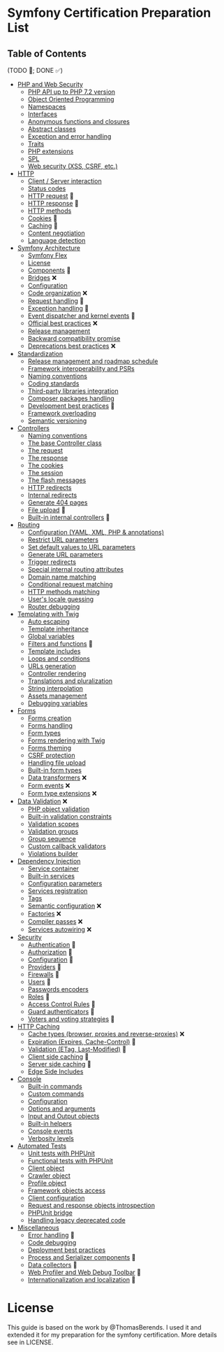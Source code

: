 # Symfony Certification Preparation List

## Table of Contents
(TODO 🎯; DONE ✅)

- [PHP and Web Security](/topics/php-and-web-security.md)
    - [PHP API up to PHP 7.2 version](/topics/php-and-web-security.md#php-api-up-to-php-72-version)
    - [Object Oriented Programming](/topics/php-and-web-security.md#object-oriented-programming)
    - [Namespaces](/topics/php-and-web-security.md#namespaces)
    - [Interfaces](/topics/php-and-web-security.md#interfaces)
    - [Anonymous functions and closures](/topics/php-and-web-security.md#anonymous-functions-and-closures)
    - [Abstract classes](/topics/php-and-web-security.md#abstract-classes)
    - [Exception and error handling](/topics/php-and-web-security.md#exception-and-error-handling)
    - [Traits](/topics/php-and-web-security.md#traits)
    - [PHP extensions](/topics/php-and-web-security.md#php-extensions)
    - [SPL](/topics/php-and-web-security.md#spl)
    - [Web security (XSS, CSRF, etc.)](/topics/php-and-web-security.md#web-security-xss-csrf-etc)
- [HTTP](/topics/http.md)
    - [Client / Server interaction](/topics/http.md#client--server-interaction)
    - [Status codes](/topics/http.md#status-codes)
    - [HTTP request](/topics/http.md#http-request) 🎯
    - [HTTP response](/topics/http.md#http-response) 🎯
    - [HTTP methods](/topics/http.md#http-methods)
    - [Cookies](/topics/http.md#cookies) 🎯
    - [Caching](/topics/http.md#caching) 🎯
    - [Content negotiation](/topics/http.md#content-negotiation)
    - [Language detection](/topics/http.md#language-detection)
- [Symfony Architecture](/topics/symfony-architecture.md)
    - [Symfony Flex](/topics/symfony-architecture.md#symfony-flex)
    - [License](/topics/symfony-architecture.md#license)
    - [Components](/topics/symfony-architecture.md#components) 🎯
    - [Bridges](/topics/symfony-architecture.md#bridges) ❌
    - [Configuration](/topics/symfony-architecture.md#configuration)
    - [Code organization](/topics/symfony-architecture.md#code-organization) ❌
    - [Request handling](/topics/symfony-architecture.md#request-handling) 🎯
    - [Exception handling](/topics/symfony-architecture.md#exception-handling) 🎯
    - [Event dispatcher and kernel events](/topics/symfony-architecture.md#event-dispatcher-and-kernel-events) 🎯
    - [Official best practices](/topics/symfony-architecture.md#official-best-practices) ❌
    - [Release management](/topics/symfony-architecture.md#release-management)
    - [Backward compatibility promise](/topics/symfony-architecture.md#backward-compatibility-promise)
    - [Deprecations best practices](/topics/symfony-architecture.md#deprecations-best-practices) ❌
- [Standardization](/topics/standardization.md)
    - [Release management and roadmap schedule](/topics/standardization.md#release-management-and-roadmap-schedule)
    - [Framework interoperability and PSRs](/topics/standardization.md#framework-interoperability-and-psrs)
    - [Naming conventions](/topics/standardization.md#naming-conventions)
    - [Coding standards](/topics/standardization.md#coding-standards)
    - [Third-party libraries integration](/topics/standardization.md#third-party-libraries-integration)
    - [Composer packages handling](/topics/standardization.md#composer-packages-handling)
    - [Development best practices](/topics/standardization.md#development-best-practices) 🎯
    - [Framework overloading](/topics/standardization.md#framework-overloading)
    - [Semantic versioning](/topics/standardization.md#semantic-versioning)
- [Controllers](/topics/controllers.md) 
    - [Naming conventions](/topics/controllers.md#naming-conventions)
    - [The base Controller class](/topics/controllers.md#the-base-controller-class)
    - [The request](/topics/controllers.md#the-request)
    - [The response](/topics/controllers.md#the-response)
    - [The cookies](/topics/controllers.md#the-cookies)
    - [The session](/topics/controllers.md#the-session)
    - [The flash messages](/topics/controllers.md#the-flash-messages)
    - [HTTP redirects](/topics/controllers.md#http-redirects)
    - [Internal redirects](/topics/controllers.md#internal-redirects)
    - [Generate 404 pages](/topics/controllers.md#generate-404-pages)
    - [File upload](/topics/controllers.md#file-upload) 🎯
    - [Built-in internal controllers](/topics/controllers.md#built-in-internal-controllers) 🎯
- [Routing](/topics/routing.md)
    - [Configuration (YAML, XML, PHP & annotations)](/topics/routing.md#configuration-yaml-xml-php--annotations)
    - [Restrict URL parameters](/topics/routing.md#restrict-url-parameters)
    - [Set default values to URL parameters](/topics/routing.md#set-default-values-to-url-parameters)
    - [Generate URL parameters](/topics/routing.md#generate-url-parameters)
    - [Trigger redirects](/topics/routing.md#trigger-redirects)
    - [Special internal routing attributes](/topics/routing.md#special-internal-routing-attributes)
    - [Domain name matching](/topics/routing.md#domain-name-matching)
    - [Conditional request matching](/topics/routing.md#conditional-request-matching)
    - [HTTP methods matching](/topics/routing.md#http-methods-matching)
    - [User's locale guessing](/topics/routing.md#users-locale-guessing)
    - [Router debugging](/topics/routing.md#router-debugging)
- [Templating with Twig](/topics/templating-with-twig.md)
    - [Auto escaping](/topics/templating-with-twig.md#auto-escaping)
    - [Template inheritance](/topics/templating-with-twig.md#template-inheritance)
    - [Global variables](/topics/templating-with-twig.md#global-variables)
    - [Filters and functions](/topics/templating-with-twig.md#filters-and-functions) 🎯
    - [Template includes](/topics/templating-with-twig.md#template-includes)
    - [Loops and conditions](/topics/templating-with-twig.md#loops-and-conditions)
    - [URLs generation](/topics/templating-with-twig.md#urls-generation)
    - [Controller rendering](/topics/templating-with-twig.md#controller-rendering)
    - [Translations and pluralization](/topics/templating-with-twig.md#translations-and-pluralization)
    - [String interpolation](/topics/templating-with-twig.md#string-interpolation)
    - [Assets management](/topics/templating-with-twig.md#assets-management)
    - [Debugging variables](/topics/templating-with-twig.md#debugging-variables)
- [Forms](/topics/forms.md)
    - [Forms creation](/topics/forms.md#forms-creation)
    - [Forms handling](/topics/forms.md#forms-handling)
    - [Form types](/topics/forms.md#form-types)
    - [Forms rendering with Twig](/topics/forms.md#forms-rendering-with-twig)
    - [Forms theming](/topics/forms.md#forms-theming)
    - [CSRF protection](/topics/forms.md#csrf-protection)
    - [Handling file upload](/topics/forms.md#handling-file-upload)
    - [Built-in form types](/topics/forms.md#built-in-form-types)
    - [Data transformers](/topics/forms.md#data-transformers) ❌
    - [Form events](/topics/forms.md#form-events) ❌
    - [Form type extensions](/topics/forms.md#form-type-extensions) ❌
- [Data Validation](/topics/data-validation.md) ❌
    - [PHP object validation](/topics/data-validation.md#php-object-validation)
    - [Built-in validation constraints](/topics/data-validation.md#built-in-validation-constraints)
    - [Validation scopes](/topics/data-validation.md#validation-scopes)
    - [Validation groups](/topics/data-validation.md#validation-groups)
    - [Group sequence](/topics/data-validation.md#group-sequence)
    - [Custom callback validators](/topics/data-validation.md#custom-callback-validators)
    - [Violations builder](/topics/data-validation.md#violations-builder)
- [Dependency Injection](/topics/dependency-injection.md)
    - [Service container](/topics/dependency-injection.md#service-container)
    - [Built-in services](/topics/dependency-injection.md#built-in-services)
    - [Configuration parameters](/topics/dependency-injection.md#configuration-parameters)
    - [Services registration](/topics/dependency-injection.md#services-registration)
    - [Tags](/topics/dependency-injection.md#tags)
    - [Semantic configuration](/topics/dependency-injection.md#semantic-configuration) ❌
    - [Factories](/topics/dependency-injection.md#factories) ❌
    - [Compiler passes](/topics/dependency-injection.md#compiler-passes) ❌
    - [Services autowiring](/topics/dependency-injection.md#services-autowiring) ❌
- [Security](/topics/security.md)
    - [Authentication](/topics/security.md#authentication) 🎯
    - [Authorization](/topics/security.md#authorization) 🎯
    - [Configuration](/topics/security.md#configuration) 🎯
    - [Providers](/topics/security.md#providers) 🎯
    - [Firewalls](/topics/security.md#firewalls) 🎯
    - [Users](/topics/security.md#users) 🎯
    - [Passwords encoders](/topics/security.md#passwords-encoders) 
    - [Roles](/topics/security.md#roles) 🎯
    - [Access Control Rules](/topics/security.md#access-control-rules) 🎯
    - [Guard authenticators](/topics/security.md#guard-authenticators) 🎯
    - [Voters and voting strategies](/topics/security.md#voters-and-voting-strategies)  🎯
- [HTTP Caching](/topics/http-caching.md)
    - [Cache types (browser, proxies and reverse-proxies)](/topics/http-caching.md#cache-types-browser-proxies-and-reverse-proxies) ❌
    - [Expiration (Expires, Cache-Control)](/topics/http-caching.md#expiration-expires-cache-control) 🎯
    - [Validation (ETag, Last-Modified)](/topics/http-caching.md#validation-etag-last-modified) 🎯
    - [Client side caching](/topics/http-caching.md#client-side-caching) 🎯
    - [Server side caching](/topics/http-caching.md#server-side-caching) 🎯
    - [Edge Side Includes](/topics/http-caching.md#edge-side-includes)
- [Console](/topics/console.md)
    - [Built-in commands](/topics/console.md#built-in-commands)
    - [Custom commands](/topics/console.md#custom-commands)
    - [Configuration](/topics/console.md#configuration)
    - [Options and arguments](/topics/console.md#options-and-arguments)
    - [Input and Output objects](/topics/console.md#input-and-output-objects)
    - [Built-in helpers](/topics/console.md#built-in-helpers)
    - [Console events](/topics/console.md#console-events)
    - [Verbosity levels](/topics/console.md#verbosity-levels)
- [Automated Tests](/topics/automated-tests.md)
    - [Unit tests with PHPUnit](/topics/automated-tests.md#unit-tests-with-phpunit)
    - [Functional tests with PHPUnit](/topics/automated-tests.md#functional-tests-with-phpunit)
    - [Client object](/topics/automated-tests.md#client-object)
    - [Crawler object](/topics/automated-tests.md#crawler-object)
    - [Profile object](/topics/automated-tests.md#profile-object)
    - [Framework objects access](/topics/automated-tests.md#framework-objects-access)
    - [Client configuration](/topics/automated-tests.md#client-configuration)
    - [Request and response objects introspection](/topics/automated-tests.md#request-and-response-objects-introspection)
    - [PHPUnit bridge](/topics/automated-tests.md#phpunit-bridge)
    - [Handling legacy deprecated code](/topics/automated-tests.md#handling-legacy-deprecated-code)
- [Miscellaneous](/topics/miscellaneous.md)
    - [Error handling](/topics/miscellaneous.md#error-handling) 🎯
    - [Code debugging](/topics/miscellaneous.md#code-debugging)
    - [Deployment best practices](/topics/miscellaneous.md#deployment-best-practices)
    - [Process and Serializer components](/topics/miscellaneous.md#process-and-serializer-components) 🎯
    - [Data collectors](/topics/miscellaneous.md#data-collectors) 🎯
    - [Web Profiler and Web Debug Toolbar](/topics/miscellaneous.md#web-profiler-and-web-debug-toolbar) 🎯
    - [Internationalization and localization](/topics/miscellaneous.md#internationalization-and-localization) 🎯


# License
This guide is based on the work by @ThomasBerends. I used it and extended it for my preparation for the symfony certification. More details see in LICENSE.
